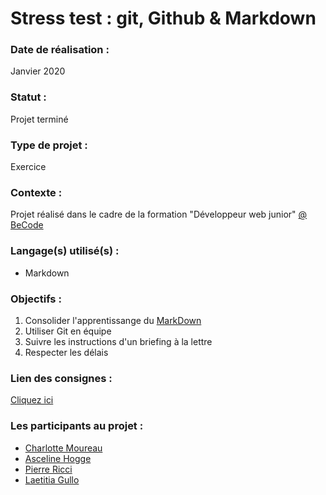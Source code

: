 # Stress test : git, Github & Markdown

### Date de réalisation :
Janvier 2020

### Statut :
Projet terminé

### Type de projet :
Exercice

### Contexte :
Projet réalisé dans le cadre de la formation "Développeur web junior" [@ BeCode](https://becode.org/)

### Langage(s) utilisé(s) :
* Markdown

### Objectifs :
1. Consolider l'apprentissange du [MarkDown](https://guides.github.com/features/mastering-markdown/)
2. Utiliser Git en équipe
3. Suivre les instructions d'un briefing à la lettre
4. Respecter les délais

### Lien des consignes :
[Cliquez ici](https://github.com/becodeorg/LIE-Jepsen-4.27/blob/master/01-the-field/02-git/04.stress-test.md)

### Les participants au projet :
* [Charlotte Moureau](https://github.com/CharlotteMoureau)
* [Asceline Hogge](https://github.com/AscelineHogge)
* [Pierre Ricci](https://github.com/RicciPierre)
* [Laetitia Gullo](https://github.com/LaetitiaGullo/)

